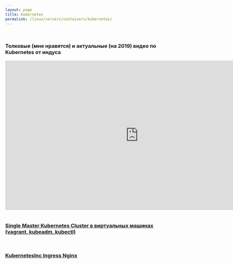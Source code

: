 ```yaml
---
layout: page
title: Kubernetes
permalink: /linux/servers/containers/kubernetes/
---
```


<br/>

### Толковые (мне нравятся) и актуальные (на 2019) видео по Kubernetes от индуса

<div align="center">
    <iframe width="853" height="480" src="https://www.youtube.com/embed/YzaYqxW0wGs" frameborder="0" allow="accelerometer; autoplay; encrypted-media; gyroscope; picture-in-picture" allowfullscreen></iframe>
</div>

<br/>

### [Single Master Kubernetes Cluster в виртуальных машинах (vagrant, kubeadm, kubectl)](/linux/servers/containers/kubernetes/single-master/)

<br/>

### [KubernetesInc Ingress Nginx](/linux/servers/containers/kubernetes/kubeadm/ingress/kubernetesinc-ingress-nginx/)
